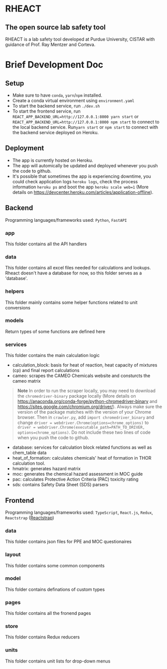 # RHEACT
## The open source lab safety tool

RHEACT is a lab safety tool developed at Purdue University, CISTAR with guidance of Prof. Ray Mentzer and Corteva.

# Brief Development Doc
## Setup
- Make sure to have `conda`, `yarn`/`npm` installed.
- Create a conda virtual environment using `environment.yaml`
- To start the backend service, run `./dev.sh`
- To start the frontend service, run `REACT_APP_BACKEND_URL=http://127.0.0.1:8000 yarn start` or `REACT_APP_BACKEND_URL=http://127.0.0.1:8000 npm start` to connect to the local backend service. Run`yarn start` or `npm start` to connect with the backend service deployed on Heroku.

## Deployment
- The app is currently hosted on Heroku.
- The app will automically be updated and deployed whenever you push the code to github.
- It's possible that sometimes the app is experiencing downtime, you could check application logs `heroku logs`, check the process information `heroku ps` and boot the app `heroku scale web=1` (More details on <a href="https://devcenter.heroku.com/articles/application-offline" target="_blank">https://devcenter.heroku.com/articles/application-offline</a>).

## Backend
Programming languages/frameworks used: `Python`, `FastAPI`
### app
This folder contains all the API handlers
### data
This folder contains all excel files needed for calculations and lookups. Rheact doesn't have a database for now, so this folder serves as a 'database'.
### helpers
This folder mainly contains some helper functions related to unit conversions
### models
Return types of some functions are defined here
### services
This folder contains the main calculation logic
- calculation_block: basis for heat of reaction, heat capacity of mixtures (cp) and final report calculations
- cameo: scrapes the CAMEO Chemicals website and consturcts the cameo matrix
> __Note__ In order to run the scraper locally, you may need to download the `chromedriver-binary` package locally (More details on <a href="https://anaconda.org/conda-forge/python-chromedriver-binary" target="_blank">https://anaconda.org/conda-forge/python-chromedriver-binary</a> and <a href="https://sites.google.com/chromium.org/driver/" target="_blank">https://sites.google.com/chromium.org/driver/</a>). Always make sure the version of the package matches with the version of your Chrome browser. Then in `crawler.py`, add `import chromedriver_binary` and change `driver = webdriver.Chrome(options=chrome_options)` to `driver = webdriver.Chrome(executable_path=PATH_TO_DRIVER, options=chrome_options)`. Do not include these two lines of code when you push the code to github.
- database: services for calculation block related functions as well as chem_table data
- heat_of_formation: calculates chemicals' heat of formation in THOR calculation tool.
- hmatrix: generates hazard matrix
- moc: generates the chemical hazard assessment in MOC guide
- pac: calculates Protective Action Criteria (PAC) toxicity rating
- sds: contains Safety Data Sheet (SDS) parsers

## Frontend
Programming languages/frameworks used: `TypeScript`, `React.js`, `Redux`, `Reactstrap` (<a href="https://reactstrap.github.io/" target="_blank">Reactstrap</a>)
### data
This folder contains json files for PPE and MOC questionaires
### layout
This folder contains some common components
### model
This folder contains definations of custom types
### pages
This folder contains all the fronend pages
### store
This folder contains Redux reducers
### units
This folder contains unit lists for drop-down menus


